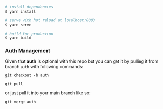 
``` bash
# install dependencies
$ yarn install

# serve with hot reload at localhost:8080
$ yarn serve

# build for production
$ yarn build

```

### Auth Management
Given that **auth** is optional with this repo but you can get it by pulling it from branch `auth` with following commands:

`git checkout -b auth`

`git pull`

or just pull it into your main branch like so:

`git merge auth`
